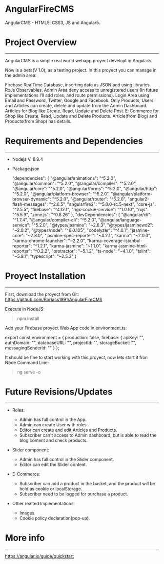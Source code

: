 # AngularFireCMS
AngularCMS - HTML5, CSS3, JS and Angular5.


# Project Overview
_________________________________________________________________

AngularCMS is a simple real world webapp proyect developt in Angular5.



Now is a beta(V 1.0), as a testing project. In this proyect you can manage in the admin area:

Firebase RealTime Database, inserting data as JSON and using libraries RxJs Observables.
Admin Area deny access to unregistered users (In future implementations I'll add roles, and route permissions).
Login Area using Email and Password, Twitter, Google and Facebook.
Only Products, Users and Articles can create, delete and update from the Admin Dashboard.
Articles for Blog like Create, Read, Update and Delete Post.
E-Commerce for Shop like Create, Read, Update and Delete Products.
Article(from Blog) and Products(from Shop) has details.


# Requirements and Dependencies
________________________________________________________________

- Nodejs V. 8.9.4

- Package.json

  "dependencies": {
    "@angular/animations": "^5.2.0",
    "@angular/common": "^5.2.0",
    "@angular/compiler": "^5.2.0",
    "@angular/core": "^5.2.0",
    "@angular/forms": "^5.2.0",
    "@angular/http": "^5.2.0",
    "@angular/platform-browser": "^5.2.0",
    "@angular/platform-browser-dynamic": "^5.2.0",
    "@angular/router": "^5.2.0",
    "angular2-flash-messages": "^2.0.5",
    "angularfire2": "^5.0.0-rc.5-next",
    "core-js": "^2.5.5",
    "firebase": "^4.12.1",
    "ngx-cookie-service": "^1.0.10",
    "rxjs": "^5.5.9",
    "zone.js": "^0.8.26"
  },
  "devDependencies": {
    "@angular/cli": "^1.7.4",
    "@angular/compiler-cli": "^5.2.0",
    "@angular/language-service": "^5.2.0",
    "@types/jasmine": "~2.8.3",
    "@types/jasminewd2": "~2.0.2",
    "@types/node": "^6.0.105",
    "codelyzer": "^4.0.1",
    "jasmine-core": "~2.8.0",
    "jasmine-spec-reporter": "~4.2.1",
    "karma": "~2.0.0",
    "karma-chrome-launcher": "~2.2.0",
    "karma-coverage-istanbul-reporter": "^1.2.1",
    "karma-jasmine": "~1.1.0",
    "karma-jasmine-html-reporter": "^0.2.2",
    "protractor": "~5.1.2",
    "ts-node": "~4.1.0",
    "tslint": "~5.9.1",
    "typescript": "~2.5.3"
  }

# Proyect Installation
________________________________________________________________

First, download the proyect from Git: https://github.com/Borjacs1991/AngularFireCMS

Execute in NodeJS:
> npm install 

Add your Firebase proyect Web App code in environment.ts:

export const environment = {
  production: false,
  firebase: {
    apiKey: "",
    authDomain: "",
    databaseURL: "",
    projectId: "",
    storageBucket: "",
    messagingSenderId: ""
  }
};

It should be fine to start working with this proyect, now lets start it fron Node Command Line:

>ng serve -o

# Future Revisions/Updates
_____________________________________________________________

 - Roles:
    * Admin has full control in the App.
    * Admin can create User with roles.
    * Editor can create and edit Articles and Products.
    * Subscriber can't access to Admin dashboard, but is able to read the blog content and check products.

 - Slider component:
    * Admin has full control in the Slider component.
    * Editor can edit the Slider content.
    
 - E-Commerce:
    * Subscriber can add a product in the basket, and the product will be hold as cookie or localStorage.
    * Subscriber need to be logged for purchase a product.
 
 - Other realted Implementations:
    * Images.
    * Cookie policy declaration(pop-up).
    
    
# More info 
______________________________________________________________

https://angular.io/guide/quickstart



